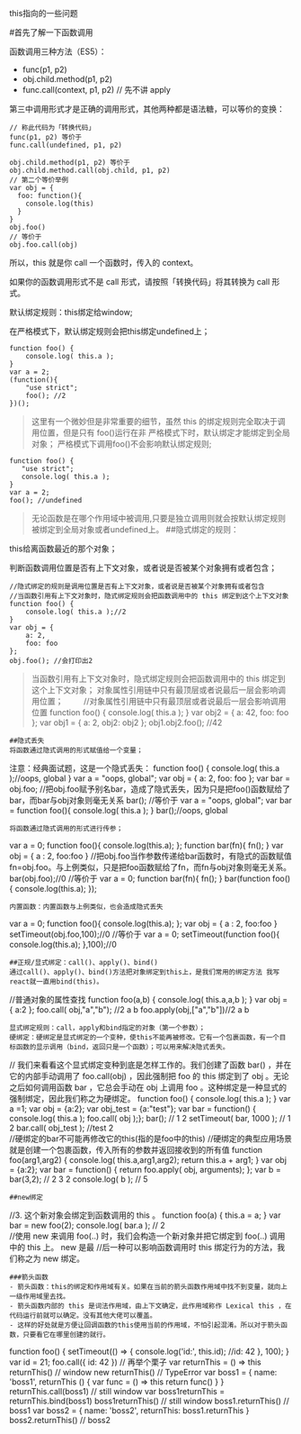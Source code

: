 
 this指向的一些问题

 #首先了解一下函数调用

 函数调用三种方法（ES5）：

 + func(p1, p2)
+ obj.child.method(p1, p2)
+ func.call(context, p1, p2) // 先不讲 apply


 第三中调用形式才是正确的调用形式，其他两种都是语法糖，可以等价的变换：

```
// 称此代码为「转换代码」
func(p1, p2) 等价于
func.call(undefined, p1, p2)

obj.child.method(p1, p2) 等价于
obj.child.method.call(obj.child, p1, p2)
// 第二个等价举例
var obj = {
  foo: function(){
    console.log(this)
  }
}
obj.foo()
// 等价于
obj.foo.call(obj)
```

 所以，this 就是你 call 一个函数时，传入的 context。

 如果你的函数调用形式不是 call 形式，请按照「转换代码」将其转换为 call 形式。



 默认绑定规则：this绑定给window;


 在严格模式下，默认绑定规则会把this绑定undefined上；


```
function foo() {
	console.log( this.a );
}
var a = 2;
(function(){
	"use strict";
	foo(); //2
})();
```
> 这里有一个微妙但是非常重要的细节，虽然 this 的绑定规则完全取决于调用位置，但是只有 foo()运行在非 严格模式下时，默认绑定才能绑定到全局对象；	严格模式下调用foo()不会影响默认绑定规则;
 ```
function foo() {
	"use strict";
	console.log( this.a );
}
var a = 2;
foo(); //undefined
 ```
> 无论函数是在哪个作用域中被调用,只要是独立调用则就会按默认绑定规则被绑定到全局对象或者undefined上。
 ##隐式绑定的规则：


 this给离函数最近的那个对象；


 判断函数调用位置是否有上下文对象，或者说是否被某个对象拥有或者包含；
```
//隐式绑定的规则是调用位置是否有上下文对象，或者说是否被某个对象拥有或者包含
//当函数引用有上下文对象时，隐式绑定规则会把函数调用中的 this 绑定到这个上下文对象
function foo() {
	console.log( this.a );//2
}
var obj = {
	a: 2,
	foo: foo
};
obj.foo(); //会打印出2
```
> 当函数引用有上下文对象时，隐式绑定规则会把函数调用中的 this 绑定到这个上下文对象；
> 对象属性引用链中只有最顶层或者说最后一层会影响调用位置；
 ```	```
//对象属性引用链中只有最顶层或者说最后一层会影响调用位置
function foo() {
	console.log( this.a );
}
var obj2 = {
	a: 42,
	foo: foo
};
var obj1 = {
	a: 2,
	obj2: obj2
};
obj1.obj2.foo(); //42
```
##隐式丢失
将函数通过隐式调用的形式赋值给一个变量；
```
注意：经典面试题，这是一个隐式丢失：
function foo() {
	console.log( this.a );//oops, global
}
var a = "oops, global"; 
var obj = {
 	a: 2,
	foo: foo
};
var bar = obj.foo; //把obj.foo赋予别名bar，造成了隐式丢失，因为只是把foo()函数赋给了bar，而bar与obj对象则毫无关系
bar(); 
 //等价于
var a = "oops, global"; 
var bar = function foo(){
    console.log( this.a );
}
bar();//oops, global
```
将函数通过隐式调用的形式进行传参；
```
var a = 0;
function foo(){
    console.log(this.a);
};
function bar(fn){
    fn();
}
var obj = {
    a : 2,
    foo:foo
}
//把obj.foo当作参数传递给bar函数时，有隐式的函数赋值fn=obj.foo。与上例类似，只是把foo函数赋给了fn，而fn与obj对象则毫无关系。
bar(obj.foo);//0
 //等价于
var a = 0;
function bar(fn){
    fn();
}
bar(function foo(){
    console.log(this.a);
});
```
内置函数：内置函数与上例类似，也会造成隐式丢失
```
var a = 0;
function foo(){
    console.log(this.a);
};
var obj = {
    a : 2,
    foo:foo
}
setTimeout(obj.foo,100);//0
 //等价于
var a = 0;
setTimeout(function foo(){
    console.log(this.a);
},100);//0
```
##正规/显式绑定：call()、apply()、bind()
通过call()、apply()、bind()方法把对象绑定到this上，是我们常用的绑定方法 我写react就一直用bind(this)。
```
//普通对象的属性查找 
function foo(a,b) {
	console.log( this.a,a,b );
}
var obj = {
	a:2
};
foo.call( obj,"a","b"); //2 a b
foo.apply(obj,["a","b"])//2 a b
```
显式绑定规则：call，apply和bind指定的对象（第一个参数）；
硬绑定：硬绑定是显式绑定的一个变种，使this不能再被修改。它有一个包裹函数，有一个目标函数的显示调用（bind，返回只是一个函数）；可以用来解决隐式丢失。

```
//	我们来看看这个显式绑定变种到底是怎样工作的。我们创建了函数 bar() ，并在它的内部手动调用了 foo.call(obj) ，因此强制把 foo 的 this 绑定到了 obj 。无论之后如何调用函数 bar ，它总会手动在 obj 上调用 foo 。这种绑定是一种显式的强制绑定，因此我们称之为硬绑定。
function foo() {
	console.log( this.a );
}
var a =1;
var obj = {a:2};
var obj_test = {a:"test"};
var bar = function() {
	console.log( this.a );
	foo.call( obj );};
bar(); // 1 2
setTimeout( bar, 1000 ); // 1 2
bar.call( obj_test ); //test  2   
//硬绑定的bar不可能再修改它的this(指的是foo中的this)
 //硬绑定的典型应用场景就是创建一个包裹函数，传入所有的参数并返回接收到的所有值
	function foo(arg1,arg2) {
		console.log( this.a,arg1,arg2);
		return this.a + arg1;
	}
	var obj = {a:2};
	var bar = function() {
		return foo.apply( obj, arguments);
	};
	var b = bar(3,2); // 2 3 2
	console.log( b ); // 5
 ```
##new绑定
 ```
//3. 这个新对象会绑定到函数调用的 this 。
function foo(a) {
	this.a = a;
}
var bar = new foo(2);
console.log( bar.a ); // 2		
//使用 new 来调用 foo(..) 时，我们会构造一个新对象并把它绑定到 foo(..) 调用中的 this 上。 new 是最
//后一种可以影响函数调用时 this 绑定行为的方法，我们称之为 new 绑定。	
```
###箭头函数
- 箭头函数：this的绑定和作用域有关。如果在当前的箭头函数作用域中找不到变量，就向上一级作用域里去找。
- 箭头函数内部的 this 是词法作用域，由上下文确定，此作用域称作 Lexical this ，在代码运行前就可以确定。没有其他大佬可以覆盖。
- 这样的好处就是方便让回调函数的this使用当前的作用域，不怕引起混淆。所以对于箭头函数，只要看它在哪里创建的就行。

```
function foo() {
	 setTimeout(() => {
	    console.log('id:', this.id); //id: 42
	  }, 100);
}
var id = 21;
foo.call({ id: 42 })
 // 再举个栗子
var returnThis = () => this
returnThis() // window
new returnThis() // TypeError
var boss1 = {
  name: 'boss1',
  returnThis () {
    var func = () => this
    return func()
  }
}
returnThis.call(boss1) // still window
var boss1returnThis = returnThis.bind(boss1)
boss1returnThis() // still window
boss1.returnThis() // boss1
var boss2 = {
  name: 'boss2',
  returnThis: boss1.returnThis
}
boss2.returnThis() // boss2

 ```

 ```